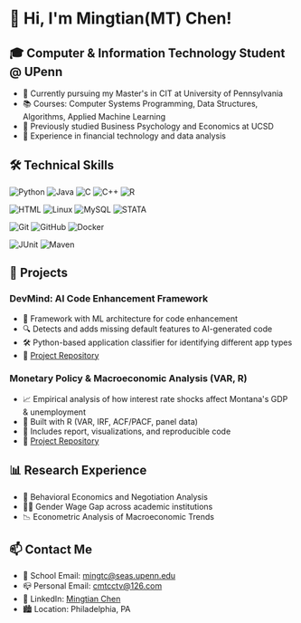 # 👋 Hi, I'm Mingtian(MT) Chen!

## 🎓 Computer & Information Technology Student @ UPenn

- 🌱 Currently pursuing my Master's in CIT at University of Pennsylvania
- 📚 Courses: Computer Systems Programming, Data Structures, Algorithms, Applied Machine Learning
- 🔭 Previously studied Business Psychology and Economics at UCSD
- 💼 Experience in financial technology and data analysis

## 🛠️ Technical Skills

![Python](https://img.shields.io/badge/Python-3776AB?style=for-the-badge&logo=python&logoColor=white)
![Java](https://img.shields.io/badge/Java-ED8B00?style=for-the-badge&logo=java&logoColor=white)
![C](https://img.shields.io/badge/C-00599C?style=for-the-badge&logo=c&logoColor=white)
![C++](https://img.shields.io/badge/C%2B%2B-00599C?style=for-the-badge&logo=c%2B%2B&logoColor=white)
![R](https://img.shields.io/badge/R-276DC3?style=for-the-badge&logo=r&logoColor=white)

![HTML](https://img.shields.io/badge/HTML5-E34F26?style=for-the-badge&logo=html5&logoColor=white)
![Linux](https://img.shields.io/badge/Linux-FCC624?style=for-the-badge&logo=linux&logoColor=black)
![MySQL](https://img.shields.io/badge/MySQL-4479A1?style=for-the-badge&logo=mysql&logoColor=white)
![STATA](https://img.shields.io/badge/STATA-1F77B4?style=for-the-badge&logo=stata&logoColor=white)

![Git](https://img.shields.io/badge/Git-F05032?style=for-the-badge&logo=git&logoColor=white)
![GitHub](https://img.shields.io/badge/GitHub-100000?style=for-the-badge&logo=github&logoColor=white)
![Docker](https://img.shields.io/badge/Docker-2CA5E0?style=for-the-badge&logo=docker&logoColor=white)

![JUnit](https://img.shields.io/badge/JUnit5-25A162?style=for-the-badge&logo=junit5&logoColor=white)
![Maven](https://img.shields.io/badge/Maven-C71A36?style=for-the-badge&logo=apache-maven&logoColor=white)

## 🚀 Projects

### DevMind: AI Code Enhancement Framework
- 🧠 Framework with ML architecture for code enhancement
- 🔍 Detects and adds missing default features to AI-generated code
- 🛠️ Python-based application classifier for identifying different app types
- 🔗 [Project Repository](https://github.com/CatherineW1711/AIHackthon)

### Monetary Policy & Macroeconomic Analysis (VAR, R)

- 📈 Empirical analysis of how interest rate shocks affect Montana's GDP & unemployment
- 🧮 Built with R (VAR, IRF, ACF/PACF, panel data)
- 🧾 Includes report, visualizations, and reproducible code
- 🔗 [Project Repository](https://github.com/mingtc0702/monetary-policy-analysis)


## 📊 Research Experience

- 📝 Behavioral Economics and Negotiation Analysis
- 👩‍🔬 Gender Wage Gap across academic institutions
- 📉 Econometric Analysis of Macroeconomic Trends

## 📫 Contact Me

- 📧 School Email: mingtc@seas.upenn.edu
- 📪 Personal Email: cmtcctv@126.com
- 💼 LinkedIn: [Mingtian Chen](https://www.linkedin.com/in/mingtianchen)
- 🏙️ Location: Philadelphia, PA
